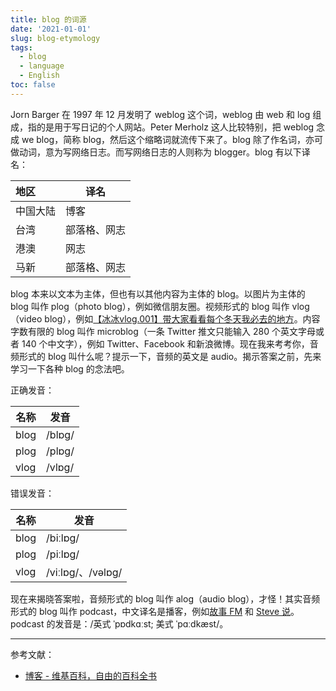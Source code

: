 ```yaml
---
title: blog 的词源
date: '2021-01-01'
slug: blog-etymology
tags:
  - blog
  - language
  - English
toc: false
---
```


<!--more-->

Jorn Barger 在 1997 年 12 月发明了 weblog 这个词，weblog 由 web 和 log 组成，指的是用于写日记的个人网站。Peter Merholz 这人比较特别，把 weblog 念成 we blog，简称 blog，然后这个缩略词就流传下来了。blog 除了作名词，亦可做动词，意为写网络日志。而写网络日志的人则称为 blogger。blog 有以下译名：

| 地区     | 译名         |
| :------- | ------------ |
| 中国大陆 | 博客         |
| 台湾     | 部落格、网志 |
| 港澳     | 网志         |
| 马新     | 部落格、网志 |

blog 本来以文本为主体，但也有以其他内容为主体的 blog。以图片为主体的 blog 叫作 plog（photo blog），例如微信朋友圈。视频形式的 blog 叫作 vlog（video blog），例如[【冰冰vlog.001】带大家看看每个冬天我必去的地方](https://www.bilibili.com/video/BV1vy4y1i7bS)。内容字数有限的 blog 叫作 microblog（一条 Twitter 推文只能输入 280 个英文字母或者 140 个中文字），例如 Twitter、Facebook 和新浪微博。现在我来考考你，音频形式的 blog 叫什么呢？提示一下，音频的英文是 audio。揭示答案之前，先来学习一下各种 blog 的念法吧。

正确发音：

| 名称 | 发音   |
| ---- | ------ |
| blog | /blɒɡ/ |
| plog | /plɒɡ/ |
| vlog | /vlɒɡ/ |

错误发音：

| 名称 | 发音              |
| ---- | ----------------- |
| blog | /biːlɒɡ/          |
| plog | /piːlɒɡ/          |
| vlog | /viːlɒɡ/、/vəlɒɡ/ |

现在来揭晓答案啦，音频形式的 blog 叫作 alog（audio blog），才怪！其实音频形式的 blog 叫作 podcast，中文译名是播客，例如[故事 FM](https://storyfm.cn/) 和 [Steve 说](https://steveshuo.com/)。podcast 的发音是：/英式 ˈpɒdkɑːst; 美式 ˈpɑːdkæst/。

---

参考文献：

- [博客 - 维基百科，自由的百科全书](https://zh.wikipedia.org/zh-cn/%E7%B6%B2%E8%AA%8C)